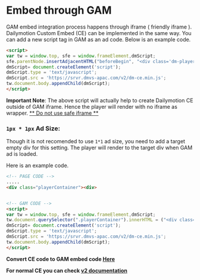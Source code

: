 # Embed through GAM
GAM embed integration process happens through iframe ( friendly iframe ). Dailymotion Custom Embed (CE) can be implemented in the same way. You can add a new script tag in GAM as an ad code.
Below is an example code.

```html
<script>
var tw = window.top, sfe = window.frameElement,dmScript;
sfe.parentNode.insertAdjacentHTML("beforeBegin", "<div class='dm-player' playerId='{PLAYER_ID}' sort='recent' owners='{YOUR_CHANNEL_NAME}' ></div>");
dmScript= document.createElement('script');
dmScript.type = 'text/javascript';
dmScript.src = 'https://srvr.dmvs-apac.com/v2/dm-ce.min.js';
tw.document.body.appendChild(dmScript);
</script>
```

**Important Note**: The above script will actually help to create Dailymotion CE outside of GAM iframe. Hence the player will render with no iframe as wrapper. [** Do not use safe iframe **](https://support.google.com/admanager/answer/6023110)

### `1px * 1px` Ad Size:

Though it is not recomended to use `1*1` ad size, you need to add a target empty div for this setting. The player will render to the target div when GAM ad is loaded.

Here is an example code.

```html
<!-- PAGE CODE -->
.....
<div class="playerContainer"><div>


<!-- GAM CODE -->
<script>
var tw = window.top, sfe = window.frameElement,dmScript;
tw.document.querySelector(".playerContainer").innerHTML = ("<div class='dm-player' playerId='{PLAYER_ID}' sort='recent' owners='{YOUR_CHANNEL_NAME}' ></div>");
dmScript= document.createElement('script');
dmScript.type = 'text/javascript';
dmScript.src = 'https://srvr.dmvs-apac.com/v2/dm-ce.min.js';
tw.document.body.appendChild(dmScript);
</script>
```
**Convert CE code to GAM embed code [Here](https://dmvs-apac.github.io/custom-embed-v2/examples/embed_gam/)**

**For normal CE you can check [v2 documentation](https://dmvs-apac.github.io/custom-embed-v2/)**

